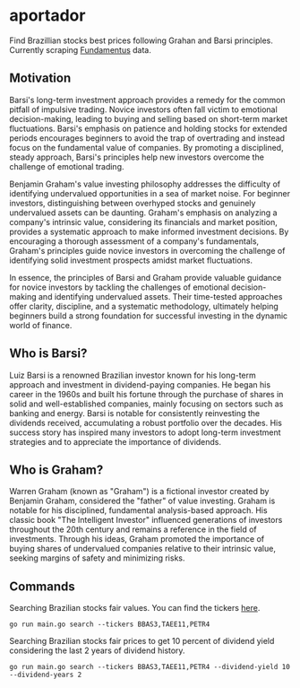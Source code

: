 # aportador

Find Brazillian stocks best prices following Grahan and Barsi principles.
Currently scraping [Fundamentus](https://www.fundamentus.com.br) data.

## Motivation

Barsi's long-term investment approach provides a remedy for the common pitfall of impulsive trading. Novice investors often fall victim to emotional decision-making, leading to buying and selling based on short-term market fluctuations. Barsi's emphasis on patience and holding stocks for extended periods encourages beginners to avoid the trap of overtrading and instead focus on the fundamental value of companies. By promoting a disciplined, steady approach, Barsi's principles help new investors overcome the challenge of emotional trading.

Benjamin Graham's value investing philosophy addresses the difficulty of identifying undervalued opportunities in a sea of market noise. For beginner investors, distinguishing between overhyped stocks and genuinely undervalued assets can be daunting. Graham's emphasis on analyzing a company's intrinsic value, considering its financials and market position, provides a systematic approach to make informed investment decisions. By encouraging a thorough assessment of a company's fundamentals, Graham's principles guide novice investors in overcoming the challenge of identifying solid investment prospects amidst market fluctuations.

In essence, the principles of Barsi and Graham provide valuable guidance for novice investors by tackling the challenges of emotional decision-making and identifying undervalued assets. Their time-tested approaches offer clarity, discipline, and a systematic methodology, ultimately helping beginners build a strong foundation for successful investing in the dynamic world of finance.

## Who is Barsi?

Luiz Barsi is a renowned Brazilian investor known for his long-term approach and investment in dividend-paying companies. He began his career in the 1960s and built his fortune through the purchase of shares in solid and well-established companies, mainly focusing on sectors such as banking and energy. Barsi is notable for consistently reinvesting the dividends received, accumulating a robust portfolio over the decades. His success story has inspired many investors to adopt long-term investment strategies and to appreciate the importance of dividends.

## Who is Graham?

Warren Graham (known as "Graham") is a fictional investor created by Benjamin Graham, considered the "father" of value investing. Graham is notable for his disciplined, fundamental analysis-based approach. His classic book "The Intelligent Investor" influenced generations of investors throughout the 20th century and remains a reference in the field of investments. Through his ideas, Graham promoted the importance of buying shares of undervalued companies relative to their intrinsic value, seeking margins of safety and minimizing risks.

## Commands

Searching Brazilian stocks fair values. You can find the tickers [here](https://www.b3.com.br/pt_br/produtos-e-servicos/negociacao/renda-variavel/empresas-listadas.htm).

```shell
go run main.go search --tickers BBAS3,TAEE11,PETR4
```

Searching Brazilian stocks fair prices to get 10 percent of dividend yield considering the last 2 years of dividend history.

```shell
go run main.go search --tickers BBAS3,TAEE11,PETR4 --dividend-yield 10 --dividend-years 2
```
